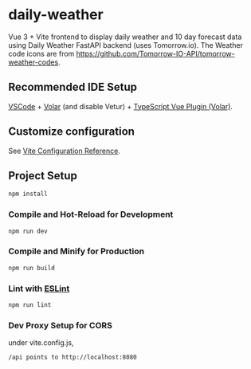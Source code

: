 # daily-weather

Vue 3 + Vite frontend to display daily weather and 10 day forecast data using Daily Weather FastAPI backend (uses Tomorrow.io).
The Weather code icons are from https://github.com/Tomorrow-IO-API/tomorrow-weather-codes.

## Recommended IDE Setup

[VSCode](https://code.visualstudio.com/) + [Volar](https://marketplace.visualstudio.com/items?itemName=johnsoncodehk.volar) (and disable Vetur) + [TypeScript Vue Plugin (Volar)](https://marketplace.visualstudio.com/items?itemName=johnsoncodehk.vscode-typescript-vue-plugin).

## Customize configuration

See [Vite Configuration Reference](https://vitejs.dev/config/).

## Project Setup

```sh
npm install
```

### Compile and Hot-Reload for Development

```sh
npm run dev
```

### Compile and Minify for Production

```sh
npm run build
```

### Lint with [ESLint](https://eslint.org/)

```sh
npm run lint
```

### Dev Proxy Setup for CORS

under vite.config.js,
```
/api points to http://localhost:8080
```
